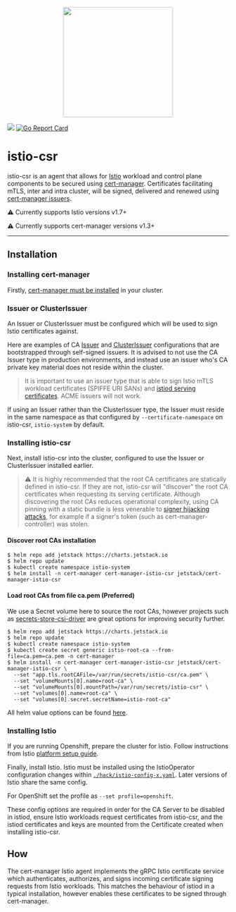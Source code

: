 <p align="center"><img src="https://github.com/jetstack/cert-manager/blob/master/logo/logo.png" width="250x" /></p>
</a>
<a href="https://godoc.org/github.com/cert-manager/istio-csr"><img src="https://godoc.org/github.com/cert-manager/istio-csr?status.svg"></a>
<a href="https://goreportcard.com/report/github.com/cert-manager/istio-csr"><img alt="Go Report Card" src="https://goreportcard.com/badge/github.com/cert-manager/istio-csr" /></a></p>

# istio-csr

istio-csr is an agent that allows for [Istio](https://istio.io) workload and
control plane components to be secured using
[cert-manager](https://cert-manager.io). Certificates facilitating mTLS, inter
and intra cluster, will be signed, delivered and renewed using [cert-manager
issuers](https://cert-manager.io/docs/concepts/issuer).

⚠️ Currently supports Istio versions v1.7+

⚠️ Currently supports cert-manager versions v1.3+

---

## Installation

### Installing cert-manager

Firstly, [cert-manager must be
installed](https://cert-manager.io/docs/installation/) in your cluster.

### Issuer or ClusterIssuer
An Issuer or ClusterIssuer must be configured which will be used to sign Istio
certificates against.

Here are examples of CA [Issuer](./docs/example-issuer.yaml) and
[ClusterIssuer](./docs/example-cluster-issuer.yaml) configurations that are
bootstrapped through self-signed issuers. It is advised to not use the CA Issuer
type in production environments, and instead use an issuer who's CA private key
material does not reside within the cluster.

> It is important to use an issuer type that is able to sign Istio mTLS workload
> certificates (SPIFFE URI SANs) and
> [istiod serving certificates](./deploy/charts/istio-csr/templates/certificate.yaml).
> ACME issuers will not work.

If using an Issuer rather than the ClusterIssuer type, the Issuer must reside in
the same namespace as that configured by `--certificate-namespace` on istio-csr,
`istio-system` by default.

### Installing istio-csr

Next, install istio-csr into the cluster, configured to use the Issuer or
ClusterIssuer installed earlier.

> ⚠️ It is highly recommended that the root CA certificates are statically
> defined in istio-csr. If they are not, istio-csr will "discover" the root CA
> certificates when requesting its serving certificate. Although discovering the
> root CAs reduces operational complexity, using CA pinning with a static bundle
> is less venerable to
> [signer hijacking attacks](https://github.com/cert-manager/istio-csr/issues/103#issuecomment-923882792),
> for example if a signer's token (such as cert-manager-controller) was stolen.

#### Discover root CAs installation

```terminal
$ helm repo add jetstack https://charts.jetstack.io
$ helm repo update
$ kubectl create namespace istio-system
$ helm install -n cert-manager cert-manager-istio-csr jetstack/cert-manager-istio-csr
```

#### Load root CAs from file ca.pem (Preferred)

We use a Secret volume here to source the root CAs, however projects such as
[secrets-store-csi-driver](https://github.com/kubernetes-sigs/secrets-store-csi-driver)
are great options for improving security further.

```terminal
$ helm repo add jetstack https://charts.jetstack.io
$ helm repo update
$ kubectl create namespace istio-system
$ kubectl create secret generic istio-root-ca --from-file=ca.pem=ca.pem -n cert-manager
$ helm install -n cert-manager cert-manager-istio-csr jetstack/cert-manager-istio-csr \
  --set "app.tls.rootCAFile=/var/run/secrets/istio-csr/ca.pem" \
  --set "volumeMounts[0].name=root-ca" \
  --set "volumeMounts[0].mountPath=/var/run/secrets/istio-csr" \
  --set "volumes[0].name=root-ca" \
  --set "volumes[0].secret.secretName=istio-root-ca"
```

All helm value options can be found [here](./deploy/charts/istio-csr/README.md).

### Installing Istio

If you are running Openshift, prepare the cluster for Istio.
Follow instructions from Istio [platform setup
guide](https://istio.io/latest/docs/setup/platform-setup/openshift/).

Finally, install Istio. Istio must be installed using the IstioOperator
configuration changes within
[`./hack/istio-config-x.yaml`](./hack/istio-config-1.10.0.yaml). Later versions
of Istio share the same config.

For OpenShift set the profile as `--set profile=openshift`.

These config options are required in order for the CA Server to be disabled in
istiod, ensure Istio workloads request certificates from istio-csr, and the
istiod certificates and keys are mounted from the Certificate created when
installing istio-csr.


## How

The cert-manager Istio agent implements the gRPC Istio certificate service which
authenticates, authorizes, and signs incoming certificate signing requests from
Istio workloads. This matches the behaviour of istiod in a typical installation,
however enables these certificates to be signed through cert-manager.
